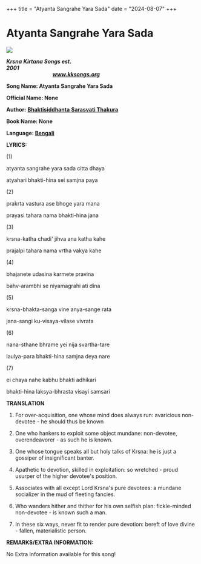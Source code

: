 +++
title = "Atyanta Sangrahe Yara Sada"
date = "2024-08-07"
+++

# Atyanta Sangrahe Yara Sada
**[![](http://kksongs.org/image_files/image002.jpg)](http://kksongs.org/)**

**_Krsna_** **_Kirtana Songs est. 2001_**                                                                                                                                                      **_www.kksongs.org_**

**Song Name: Atyanta Sangrahe Yara Sada**

**Official Name: None**

**Author:** [**Bhaktisiddhanta** **Sarasvati Thakura**](http://kksongs.org/authors/list/bhaktisiddhanta.html)

**Book Name: None**

**Language: [Bengali](http://kksongs.org/language/list/bengali.html)**

**LYRICS:**

(1)

atyanta sangrahe yara sada citta dhaya

atyahari bhakti-hina sei samjna paya

(2)

prakrta vastura ase bhoge yara mana

prayasi tahara nama bhakti-hina jana

(3)

krsna-katha chadi' jihva ana katha kahe

prajalpi tahara nama vrtha vakya kahe

(4)

bhajanete udasina karmete pravina

bahv-arambhi se niyamagrahi ati dina

(5)

krsna-bhakta-sanga vine anya-sange rata

jana-sangi ku-visaya-vilase vivrata 

(6)

nana-sthane bhrame yei nija svartha-tare

laulya-para bhakti-hina samjna deya nare

(7)

ei chaya nahe kabhu bhakti adhikari

bhakti-hina laksya-bhrasta visayi samsari

**TRANSLATION**

1) For over-acquisition, one whose mind does always run: avaricious non-devotee - he should thus be known 

2) One who hankers to exploit some object mundane: non-devotee, overendeavorer - as such he is known. 

3) One whose tongue speaks all but holy talks of Krsna: he is just a gossiper of insignificant banter. 

4) Apathetic to devotion, skilled in exploitation: so wretched - proud usurper of the higher devotee's position. 

5) Associates with all except Lord Krsna's pure devotees: a mundane socializer in the mud of fleeting fancies. 

6) Who wanders hither and thither for his own selfish plan: fickle-minded non-devotee - is known such a man. 

7) In these six ways, never fit to render pure devotion: bereft of love divine - fallen, materialistic person.

**REMARKS/EXTRA INFORMATION:**

No Extra Information available for this song!